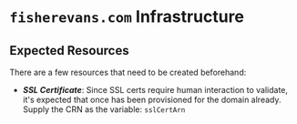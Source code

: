 # `fisherevans.com` Infrastructure

## Expected Resources

There are a few resources that need to be created beforehand:

 - ***SSL Certificate***: Since SSL certs require human interaction to validate, it's expected that once has been provisioned for the domain already. Supply the CRN as the variable: `sslCertArn`